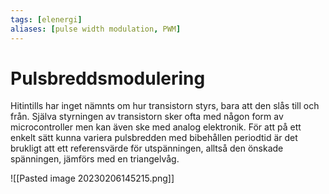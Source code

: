 ```yaml
---
tags: [elenergi]
aliases: [pulse width modulation, PWM]
---
```

# Pulsbreddsmodulering
Hitintills har inget nämnts om hur transistorn styrs, bara att den slås till och från. Själva styrningen av transistorn sker ofta med någon form av microcontroller men kan även ske med analog elektronik. För att på ett enkelt sätt kunna variera pulsbredden med bibehållen periodtid är det brukligt att ett referensvärde för utspänningen, alltså den önskade spänningen, jämförs med en triangelvåg.

![[Pasted image 20230206145215.png]]